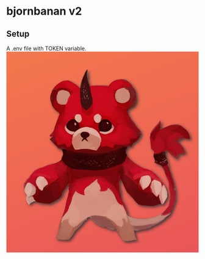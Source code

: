 # bjornbanan v2

## Setup

A .env file with TOKEN variable.
![profile picture](https://github.com/AbstractNucleus/bjornbanan/blob/main/pfp.png?raw=true)
